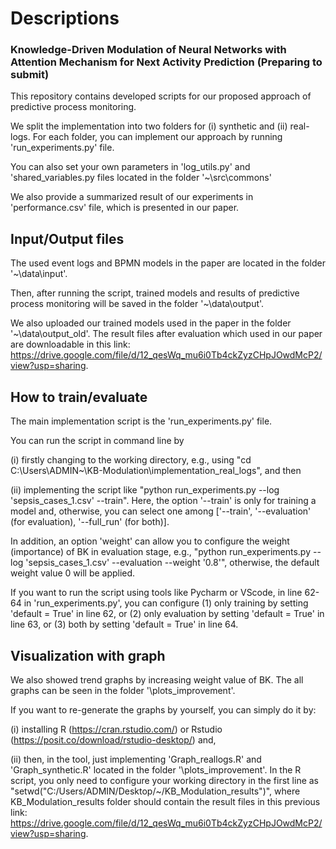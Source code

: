 # Descriptions

### Knowledge-Driven Modulation of Neural Networks with Attention Mechanism for Next Activity Prediction (Preparing to submit)

This repository contains developed scripts for our proposed approach of predictive process monitoring.

We split the implementation into two folders for (i) synthetic and (ii) real-logs. For each folder, you can implement our approach by running 'run_experiments.py' file. 

You can also set your own parameters in 'log_utils.py' and 'shared_variables.py files located in the folder '~\src\commons'

We also provide a summarized result of our experiments in 'performance.csv' file, which is presented in our paper. 

## Input/Output files

The used event logs and BPMN models in the paper are located in the folder '~\data\input'.

Then, after running the script, trained models and results of predictive process monitoring will be saved in the folder '~\data\output'.

We also uploaded our trained models used in the paper in the folder '~\data\output_old'. The result files after evaluation which used in our paper are downloadable in this link: https://drive.google.com/file/d/12_qesWq_mu6i0Tb4ckZyzCHpJOwdMcP2/view?usp=sharing.


## How to train/evaluate

The main implementation script is the 'run_experiments.py' file. 

You can run the script in command line by 

(i) firstly changing to the working directory, e.g., using "cd C:\Users\ADMIN\~\KB-Modulation\implementation_real_logs", and then 

(ii) implementing the script like "python run_experiments.py --log 'sepsis_cases_1.csv' --train". Here, the option '--train' is only for training a model and, otherwise, you can select one among ['--train', '--evaluation' (for evaluation), '--full_run' (for both)]. 

In addition, an option 'weight' can allow you to configure the weight (importance) of BK in evaluation stage, e.g., "python run_experiments.py --log 'sepsis_cases_1.csv' --evaluation --weight '0.8'", otherwise, the default weight value 0 will be applied.

If you want to run the script using tools like Pycharm or VScode, in line 62-64 in 'run_experiments.py', you can configure (1) only training by setting 'default = True' in line 62, or (2) only evaluation by setting 'default = True' in line 63, or (3) both by setting 'default = True' in line 64.


## Visualization with graph

We also showed trend graphs by increasing weight value of BK. The all graphs can be seen in the folder '\plots_improvement'.

If you want to re-generate the graphs by yourself, you can simply do it by:

(i) installing R (https://cran.rstudio.com/) or Rstudio (https://posit.co/download/rstudio-desktop/) and,

(ii) then, in the tool, just implementing 'Graph_reallogs.R' and 'Graph_synthetic.R' located in the folder '\plots_improvement'. In the R script, you only need to configure your working directory in the first line as "setwd("C:/Users/ADMIN/Desktop/~/KB_Modulation_results")", where KB_Modulation_results folder should contain the result files in this previous link: https://drive.google.com/file/d/12_qesWq_mu6i0Tb4ckZyzCHpJOwdMcP2/view?usp=sharing.
